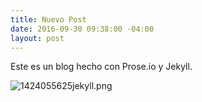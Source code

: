```yaml
---
title: Nuevo Post
date: 2016-09-30 09:38:00 -04:00
layout: post
---
```


Este es un blog hecho con Prose.io y Jekyll.

![1424055625jekyll.png](/uploads/1424055625jekyll.png)